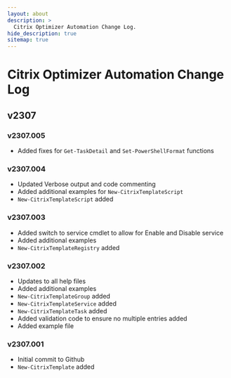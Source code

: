 ```yaml
---
layout: about
description: >
  Citrix Optimizer Automation Change Log.
hide_description: true
sitemap: true
---
```


# Citrix Optimizer Automation Change Log

## v2307

### v2307.005

- Added fixes for ```Get-TaskDetail``` and ```Set-PowerShellFormat``` functions

### v2307.004

- Updated Verbose output and code commenting
- Added additional examples for ```New-CitrixTemplateScript```
- ```New-CitrixTemplateScript``` added
  
### v2307.003

- Added switch to service cmdlet to allow for Enable and Disable service
- Added additional examples
- ```New-CitrixTemplateRegistry``` added
  
### v2307.002

- Updates to all help files
- Added additional examples
- ```New-CitrixTemplateGroup``` added
- ```New-CitrixTemplateService``` added
- ```New-CitrixTemplateTask``` added
- Added validation code to ensure no multiple entries added
- Added example file

### v2307.001

- Initial commit to Github
- ```New-CitrixTemplate``` added

